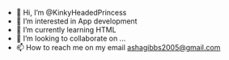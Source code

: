 - 👋 Hi, I’m @KinkyHeadedPrincess
- 👀 I’m interested in App development 
- 🌱 I’m currently learning HTML
- 💞️ I’m looking to collaborate on ...
- 📫 How to reach me on my email ashagibbs2005@gmail.com

<!---
KinkyHeadedPrincess/KinkyHeadedPrincess is a ✨ special ✨ repository because its `README.md` (this file) appears on your GitHub profile.
You can click the Preview link to take a look at your changes.
--->

